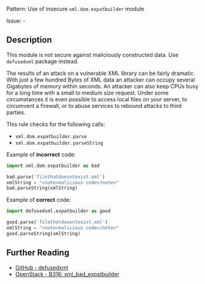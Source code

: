 Pattern: Use of insecure `xml.dom.expatbuilder` module

Issue: -

## Description

This module is not secure against maliciously constructed data. Use `defusedxml` package instead.

The results of an attack on a vulnerable XML library can be fairly dramatic. With just a few hundred Bytes of XML data an attacker can occupy several Gigabytes of memory within seconds. An attacker can also keep CPUs busy for a long time with a small to medium size request. Under some circumstances it is even possible to access local files on your server, to circumvent a firewall, or to abuse services to rebound attacks to third parties.

This rule checks for the following calls:

  - `xml.dom.expatbuilder.parse`
  - `xml.dom.expatbuilder.parseString`


Example of **incorrect** code:

```python
import xml.dom.expatbuilder as bad

bad.parse('filethatdoesntexist.xml')
xmlString = "<note>malicious code</note>"
bad.parseString(xmlString)
```

Example of **correct** code:

```python
import defusedxml.expatbuilder as good

good.parse('filethatdoesntexist.xml')
xmlString = "<note>malicious code</note>"
good.parseString(xmlString)
```

## Further Reading

* [GitHub - defusedxml](https://github.com/tiran/defusedxml)
* [OpenStack - B316: xml_bad_expatbuilder](https://docs.openstack.org/developer/bandit/api/bandit.blacklists.html#b313-b320-xml)
